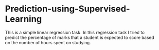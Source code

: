 # Prediction-using-Supervised-Learning
This is a simple linear regression task.  In this regression task I tried to predict the percentage of marks that a student is expected to score based on the number of hours spent on studying.
